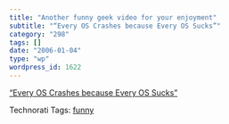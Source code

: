 ```yaml
---
title: "Another funny geek video for your enjoyment"
subtitle: "“Every OS Crashes because Every OS Sucks”"
category: "298"
tags: []
date: "2006-01-04"
type: "wp"
wordpress_id: 1622
---
```

[“Every OS Crashes because Every OS Sucks”](http://www.deadtroll.com/index2.html?/video/ossuckscable.html~content)

Technorati Tags: [funny](http://www.technorati.com/tag/funny)